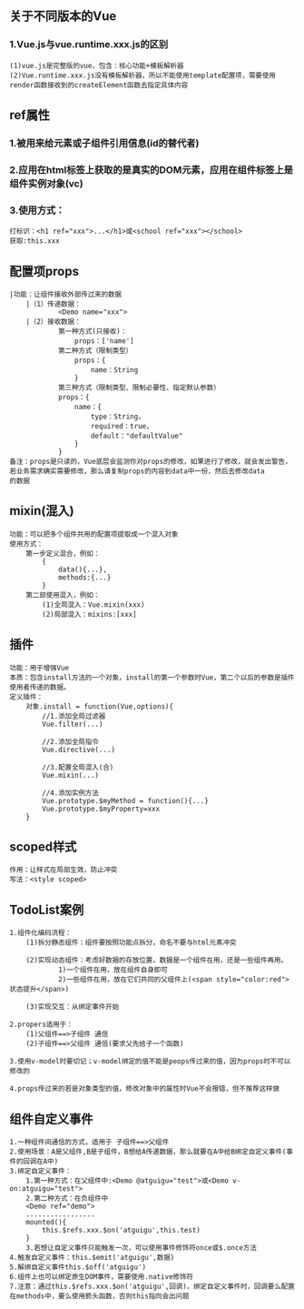 ## 关于不同版本的Vue ##

### 1.Vue.js与vue.runtime.xxx.js的区别 
    (1)vue.js是完整版的vue，包含：核心功能+模板解析器
    (2)Vue.runtime.xxx.js没有模板解析器，所以不能使用template配置项，需要使用render函数接收到的createElement函数去指定具体内容
###

## ref属性

### 1.被用来给元素或子组件引用信息(id的替代者)

### 2.应用在html标签上获取的是真实的DOM元素，应用在组件标签上是组件实例对象(vc)

### 3.使用方式：
    打标识：<h1 ref="xxx">...</h1>或<school ref="xxx"></school>
    获取:this.xxx

## 配置项props
    |功能：让组件接收外部传过来的数据
        |（1）传递数据：
                <Demo name="xxx">
        |（2）接收数据：
                第一种方式(只接收)：
                    props：['name']
                第二种方式（限制类型）
                    props：{
                        name：String 
                    }    
                第三种方式（限制类型、限制必要性、指定默认参数）
                props：{
                    name：{
                        type：String，
                        required：true，
                        default："defaultValue"
                    }
                }
    备注：props是只读的，Vue底层会监测你对props的修改，如果进行了修改，就会发出警告，
    若业务需求确实需要修改，那么请复制props的内容到data中一份，然后去修改data
    的数据
             


## mixin(混入)
    功能：可以把多个组件共用的配置项提取成一个混入对象
    使用方式：
        第一步定义混合，例如：
            {
                data(){...},
                methods:{...}
            }
        第二部使用混入，例如：
            (1)全局混入：Vue.mixin(xxx)
            (2)局部混入：mixins:[xxx]

## 插件
    功能：用于增强Vue
    本质：包含install方法的一个对象，install的第一个参数时Vue，第二个以后的参数是插件使用者传递的数据。
    定义插件：
        对象.install = function(Vue,options){
            //1.添加全局过滤器
            Vue.filter(...)

            //2.添加全局指令
            Vue.directive(...)

            //3.配置全局混入(合)
            Vue.mixin(...)

            //4.添加实例方法
            Vue.prototype.$myMethod = function(){...}
            Vue.prototype.$myProperty=xxx
        }            

## scoped样式
    作用：让样式在局部生效，防止冲突
    写法：<style scoped>

## TodoList案例
    1.组件化编码流程：
        (1)拆分静态组件：组件要按照功能点拆分，命名不要与html元素冲突

        (2)实现动态组件：考虑好数据的存放位置，数据是一个组件在用，还是一些组件再用。
                1)一个组件在用，放在组件自身即可
                2)一些组件在用，放在它们共同的父组件上(<span style="color:red">状态提升</span>)

        (3)实现交互：从绑定事件开始
    
    2.propers适用于：
        (1)父组件==>子组件 通信
        (2)子组件==>父组件 通信(要求父先给子一个函数)
    
    3.使用v-model时要切记；v-model绑定的值不能是peops传过来的值，因为props时不可以修改的

    4.props传过来的若是对象类型的值，修改对象中的属性时Vue不会报错，但不推荐这样做

## 组件自定义事件
    1.一种组件间通信的方式，适用于 子组件==>父组件
    2.使用场景：A是父组件,B是子组件，B想给A传递数据，那么就要在A中给B绑定自定义事件(事件的回调在A中)
    3.绑定自定义事件：
        1.第一种方式：在父组件中:<Demo @atguigu="test">或<Demo v-on:atguigu="test">
        2.第二种方式：在负组件中
        <Demo ref="demo">
        .................
        mounted(){
            this.$refs.xxx.$on('atguigu',this.test)
        }
        3.若想让自定义事件只能触发一次，可以使用事件修饰符once或$.once方法
    4.触发自定义事件：this.$emit('atguigu',数据)
    5.解绑自定义事件this.$off('atguigu')
    6.组件上也可以绑定原生DOM事件，需要使用.native修饰符
    7.注意：通过this.$refs.xxx.$on('atguigu',回调)，绑定自定义事件时，回调要么配置在methods中，要么使用箭头函数，否则this指向会出问题



